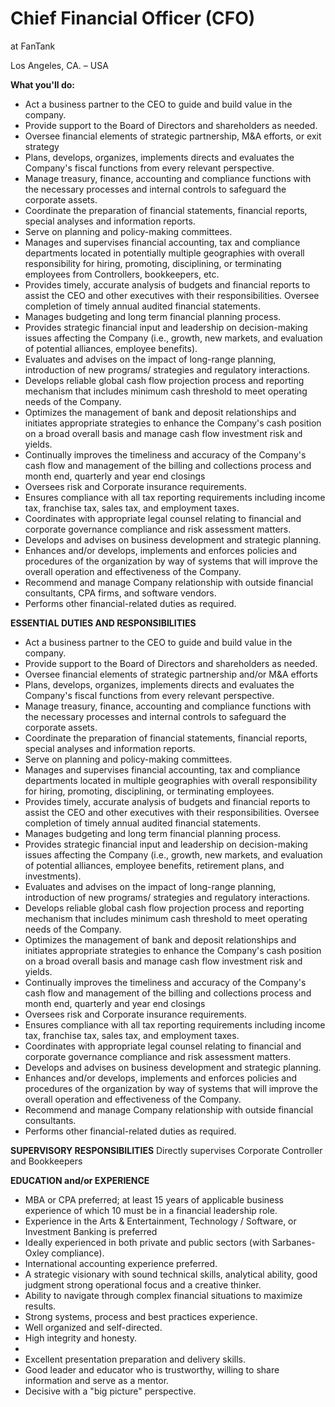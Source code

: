 # Chief Financial Officer (CFO)
at FanTank

Los Angeles, CA. – USA

**What you&#39;ll do:**

- Act a business partner to the CEO to guide and build value in the company.
- Provide support to the Board of Directors and shareholders as needed.
- Oversee financial elements of strategic partnership, M&amp;A efforts, or exit strategy
- Plans, develops, organizes, implements directs and evaluates the Company&#39;s fiscal functions from every relevant perspective.
- Manage treasury, finance, accounting and compliance functions with the necessary processes and internal controls to safeguard the corporate assets.
- Coordinate the preparation of financial statements, financial reports, special analyses and information reports.
- Serve on planning and policy-making committees.
- Manages and supervises financial accounting, tax and compliance departments located in potentially multiple geographies with overall responsibility for hiring, promoting, disciplining, or terminating employees from Controllers, bookkeepers, etc.
- Provides timely, accurate analysis of budgets and financial reports to assist the CEO and other executives with their responsibilities.  Oversee completion of timely annual audited financial statements.
- Manages budgeting and long term financial planning process.
- Provides strategic financial input and leadership on decision-making issues affecting the Company (i.e., growth, new markets, and evaluation of potential alliances, employee benefits).
- Evaluates and advises on the impact of long-range planning, introduction of new programs/ strategies and regulatory interactions.
- Develops reliable global cash flow projection process and reporting mechanism that includes minimum cash threshold to meet operating needs of the Company.
- Optimizes the management of bank and deposit relationships and initiates appropriate strategies to enhance the Company&#39;s cash position on a broad overall basis and manage cash flow investment risk and yields.
- Continually improves the timeliness and accuracy of the Company&#39;s cash flow and management of the billing and collections process and month end, quarterly and year end closings
- Oversees risk and Corporate insurance requirements.
- Ensures compliance with all tax reporting requirements including income tax, franchise tax, sales tax, and employment taxes.
- Coordinates with appropriate legal counsel relating to financial and corporate governance compliance and risk assessment matters.
- Develops and advises on business development and strategic planning.
- Enhances and/or develops, implements and enforces policies and procedures of the organization by way of systems that will improve the overall operation and effectiveness of the Company.
- Recommend and manage Company relationship with outside financial consultants, CPA firms, and software vendors.
- Performs other financial-related duties as required.

**ESSENTIAL DUTIES AND RESPONSIBILITIES**

- Act a business partner to the CEO to guide and build value in the company.
- Provide support to the Board of Directors and shareholders as needed.
- Oversee financial elements of strategic partnership and/or M&amp;A efforts
- Plans, develops, organizes, implements directs and evaluates the Company&#39;s fiscal functions from every relevant perspective.
- Manage treasury, finance, accounting and compliance functions with the necessary processes and internal controls to safeguard the corporate assets.
- Coordinate the preparation of financial statements, financial reports, special analyses and information reports.
- Serve on planning and policy-making committees.
- Manages and supervises financial accounting, tax and compliance departments located in multiple geographies with overall responsibility for hiring, promoting, disciplining, or terminating employees.
- Provides timely, accurate analysis of budgets and financial reports to assist the CEO and other executives with their responsibilities.  Oversee completion of timely annual audited financial statements.
- Manages budgeting and long term financial planning process.
- Provides strategic financial input and leadership on decision-making issues affecting the Company (i.e., growth, new markets, and evaluation of potential alliances, employee benefits, retirement plans, and investments).
- Evaluates and advises on the impact of long-range planning, introduction of new programs/ strategies and regulatory interactions.
- Develops reliable global cash flow projection process and reporting mechanism that includes minimum cash threshold to meet operating needs of the Company.
- Optimizes the management of bank and deposit relationships and initiates appropriate strategies to enhance the Company&#39;s cash position on a broad overall basis and manage cash flow investment risk and yields.
- Continually improves the timeliness and accuracy of the Company&#39;s cash flow and management of the billing and collections process and month end, quarterly and year end closings
- Oversees risk and Corporate insurance requirements.
- Ensures compliance with all tax reporting requirements including income tax, franchise tax, sales tax, and employment taxes.
- Coordinates with appropriate legal counsel relating to financial and corporate governance compliance and risk assessment matters.
- Develops and advises on business development and strategic planning.
- Enhances and/or develops, implements and enforces policies and procedures of the organization by way of systems that will improve the overall operation and effectiveness of the Company.
- Recommend and manage Company relationship with outside financial consultants.
- Performs other financial-related duties as required.

**SUPERVISORY RESPONSIBILITIES**
Directly supervises Corporate Controller and Bookkeepers

**EDUCATION and/or EXPERIENCE**

- MBA or CPA preferred; at least 15 years of applicable business experience of which 10 must be in a financial leadership role.
- Experience in the Arts &amp; Entertainment, Technology / Software, or Investment Banking is preferred
- Ideally experienced in both private and public sectors (with Sarbanes-Oxley compliance).
- International accounting experience preferred.
- A strategic visionary with sound technical skills, analytical ability, good judgment strong operational focus and a creative thinker.
- Ability to navigate through complex financial situations to maximize results.
- Strong systems, process and best practices experience.
- Well organized and self-directed.
- High integrity and honesty.
-
- Excellent presentation preparation and delivery skills.
- Good leader and educator who is trustworthy, willing to share information and serve as a mentor.
- Decisive with a &quot;big picture&quot; perspective.
